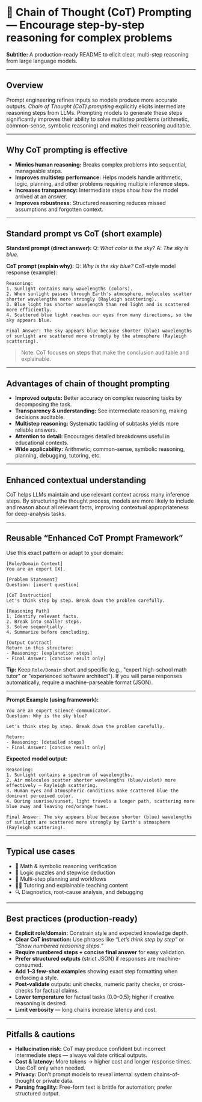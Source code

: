 # 🧠 Chain of Thought (CoT) Prompting — Encourage step-by-step reasoning for complex problems

**Subtitle:** A production-ready README to elicit clear, multi-step reasoning from large language models.

---

## Overview

Prompt engineering refines inputs so models produce more accurate outputs. *Chain of Thought (CoT) prompting* explicitly elicits intermediate reasoning steps from LLMs. Prompting models to generate these steps significantly improves their ability to solve multistep problems (arithmetic, common-sense, symbolic reasoning) and makes their reasoning auditable.

---

## Why CoT prompting is effective

* **Mimics human reasoning:** Breaks complex problems into sequential, manageable steps.
* **Improves multistep performance:** Helps models handle arithmetic, logic, planning, and other problems requiring multiple inference steps.
* **Increases transparency:** Intermediate steps show *how* the model arrived at an answer.
* **Improves robustness:** Structured reasoning reduces missed assumptions and forgotten context.

---

## Standard prompt vs CoT (short example)

**Standard prompt (direct answer):**
Q: *What color is the sky?*
A: *The sky is blue.*

**CoT prompt (explain why):**
Q: *Why is the sky blue?*
CoT-style model response (example):

```
Reasoning:
1. Sunlight contains many wavelengths (colors).
2. When sunlight passes through Earth's atmosphere, molecules scatter shorter wavelengths more strongly (Rayleigh scattering).
3. Blue light has shorter wavelength than red light and is scattered more efficiently.
4. Scattered blue light reaches our eyes from many directions, so the sky appears blue.

Final Answer: The sky appears blue because shorter (blue) wavelengths of sunlight are scattered more strongly by the atmosphere (Rayleigh scattering).
```

> Note: CoT focuses on steps that make the conclusion auditable and explainable.

---

## Advantages of chain of thought prompting

* **Improved outputs:** Better accuracy on complex reasoning tasks by decomposing the task.
* **Transparency & understanding:** See intermediate reasoning, making decisions auditable.
* **Multistep reasoning:** Systematic tackling of subtasks yields more reliable answers.
* **Attention to detail:** Encourages detailed breakdowns useful in educational contexts.
* **Wide applicability:** Arithmetic, common-sense, symbolic reasoning, planning, debugging, tutoring, etc.

---

## Enhanced contextual understanding

CoT helps LLMs maintain and use relevant context across many inference steps. By structuring the thought process, models are more likely to include and reason about all relevant facts, improving contextual appropriateness for deep-analysis tasks.

---

## Reusable “Enhanced CoT Prompt Framework”

Use this exact pattern or adapt to your domain:

```
[Role/Domain Context]
You are an expert [X].

[Problem Statement]
Question: [insert question]

[CoT Instruction]
Let's think step by step. Break down the problem carefully.

[Reasoning Path]
1. Identify relevant facts.
2. Break into smaller steps.
3. Solve sequentially.
4. Summarize before concluding.

[Output Contract]
Return in this structure:
- Reasoning: [explanation steps]
- Final Answer: [concise result only]
```

**Tip:** Keep `Role/Domain` short and specific (e.g., "expert high-school math tutor" or "experienced software architect"). If you will parse responses automatically, require a machine-parseable format (JSON).

---

**Prompt Example (using framework):**

```
You are an expert science communicator.
Question: Why is the sky blue?

Let's think step by step. Break down the problem carefully.

Return:
- Reasoning: [detailed steps]
- Final Answer: [concise result only]
```

**Expected model output:**

```
Reasoning:
1. Sunlight contains a spectrum of wavelengths.
2. Air molecules scatter shorter wavelengths (blue/violet) more effectively — Rayleigh scattering.
3. Human eyes and atmospheric conditions make scattered blue the dominant perceived color.
4. During sunrise/sunset, light travels a longer path, scattering more blue away and leaving red/orange hues.

Final Answer: The sky appears blue because shorter (blue) wavelengths of sunlight are scattered more strongly by Earth's atmosphere (Rayleigh scattering).
```

---

## Typical use cases

* 🔢 Math & symbolic reasoning verification
* 🧩 Logic puzzles and stepwise deduction
* 🧭 Multi-step planning and workflows
* 🧑‍🏫 Tutoring and explainable teaching content
* 🔍 Diagnostics, root-cause analysis, and debugging

---

## Best practices (production-ready)

* **Explicit role/domain:** Constrain style and expected knowledge depth.
* **Clear CoT instruction:** Use phrases like *“Let’s think step by step”* or *“Show numbered reasoning steps.”*
* **Require numbered steps + concise final answer** for easy validation.
* **Prefer structured outputs** (strict JSON) if responses are machine-consumed.
* **Add 1–3 few-shot examples** showing exact step formatting when enforcing a style.
* **Post-validate** outputs: unit checks, numeric parity checks, or cross-checks for factual claims.
* **Lower temperature** for factual tasks (0.0–0.5); higher if creative reasoning is desired.
* **Limit verbosity** — long chains increase latency and cost.

---


## Pitfalls & cautions

* **Hallucination risk:** CoT may produce confident but incorrect intermediate steps — always validate critical outputs.
* **Cost & latency:** More tokens → higher cost and longer response times. Use CoT only when needed.
* **Privacy:** Don’t prompt models to reveal internal system chains-of-thought or private data.
* **Parsing fragility:** Free-form text is brittle for automation; prefer structured output.

